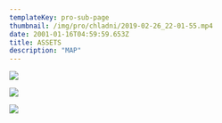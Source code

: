 ```yaml
---
templateKey: pro-sub-page
thumbnail: /img/pro/chladni/2019-02-26_22-01-55.mp4
date: 2001-01-16T04:59:59.653Z
title: ASSETS
description: "MAP"
---
```




![](/img/pro/chladni/chladni_01.png)

![](/img/pro/chladni/chladni_02.png)

![](/img/pro/chladni/chladni_03.png)

